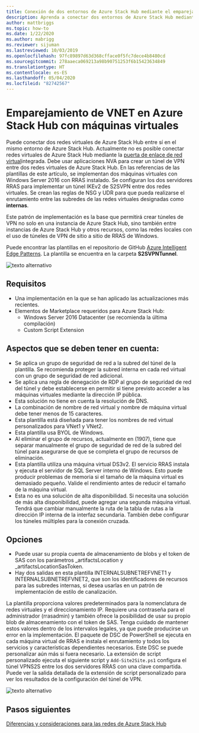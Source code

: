 ```yaml
---
title: Conexión de dos entornos de Azure Stack Hub mediante el emparejamiento de VNET
description: Aprenda a conectar dos entornos de Azure Stack Hub mediante el emparejamiento de VNET.
author: mattbriggs
ms.topic: how-to
ms.date: 1/22/2020
ms.author: mabrigg
ms.reviewer: sijuman
ms.lastreviewed: 10/03/2019
ms.openlocfilehash: 97fc89897d63d368cfface0f5fc7dece4b8480cd
ms.sourcegitcommit: 278aaeca069213a98b90751253f6b15423634849
ms.translationtype: HT
ms.contentlocale: es-ES
ms.lasthandoff: 05/04/2020
ms.locfileid: "82742567"
---
```

# <a name="vnet-peering-in-azure-stack-hub-with-vms"></a>Emparejamiento de VNET en Azure Stack Hub con máquinas virtuales

Puede conectar dos redes virtuales de Azure Stack Hub entre sí en el mismo entorno de Azure Stack Hub. Actualmente no es posible conectar redes virtuales de Azure Stack Hub mediante la [puerta de enlace de red virtual](https://docs.microsoft.com/azure-stack/user/azure-stack-network-differences)integrada. Debe usar aplicaciones NVA para crear un túnel de VPN entre dos redes virtuales de Azure Stack Hub. En las referencias de las plantillas de este artículo, se implementan dos máquinas virtuales con Windows Server 2016 con RRAS instalado. Se configuran los dos servidores RRAS para implementar un túnel IKEv2 de S2SVPN entre dos redes virtuales. Se crean las reglas de NSG y UDR para que pueda realizarse el enrutamiento entre las subredes de las redes virtuales designadas como **internas**. 

Este patrón de implementación es la base que permitirá crear túneles de VPN no solo en una instancia de Azure Stack Hub, sino también entre instancias de Azure Stack Hub y otros recursos, como las redes locales con el uso de túneles de VPN de sitio a sitio de RRAS de Windows. 

Puede encontrar las plantillas en el repositorio de GitHub [Azure Intelligent Edge Patterns](https://github.com/Azure-Samples/azure-intelligent-edge-patterns
). La plantilla se encuentra en la carpeta **S2SVPNTunnel**.

![texto alternativo](./media/azure-stack-network-howto-vnet-peering/overview.svg)

## <a name="requirements"></a>Requisitos

- Una implementación en la que se han aplicado las actualizaciones más recientes. 
- Elementos de Marketplace requeridos para Azure Stack Hub:
    -  Windows Server 2016 Datacenter (se recomienda la última compilación)
    -  Custom Script Extension

## <a name="things-to-consider"></a>Aspectos que se deben tener en cuenta:

- Se aplica un grupo de seguridad de red a la subred del túnel de la plantilla. Se recomienda proteger la subred interna en cada red virtual con un grupo de seguridad de red adicional.
- Se aplica una regla de denegación de RDP al grupo de seguridad de red del túnel y debe establecerse en permitir si tiene previsto acceder a las máquinas virtuales mediante la dirección IP pública.
- Esta solución no tiene en cuenta la resolución de DNS.
- La combinación de nombre de red virtual y nombre de máquina virtual debe tener menos de 15 caracteres.
- Esta plantilla está diseñada para tener los nombres de red virtual personalizados para VNet1 y VNet2.
- Esta plantilla usa BYOL de Windows.
- Al eliminar el grupo de recursos, actualmente en (1907), tiene que separar manualmente el grupo de seguridad de red de la subred del túnel para asegurarse de que se completa el grupo de recursos de eliminación.
- Esta plantilla utiliza una máquina virtual DS3v2. El servicio RRAS instala y ejecuta el servidor de SQL Server interno de Windows. Esto puede producir problemas de memoria si el tamaño de la máquina virtual es demasiado pequeño. Valide el rendimiento antes de reducir el tamaño de la máquina virtual.
- Esta no es una solución de alta disponibilidad. Si necesita una solución de más alta disponibilidad, puede agregar una segunda máquina virtual. Tendrá que cambiar manualmente la ruta de la tabla de rutas a la dirección IP interna de la interfaz secundaria. También debe configurar los túneles múltiples para la conexión cruzada.

## <a name="options"></a>Opciones

- Puede usar su propia cuenta de almacenamiento de blobs y el token de SAS con los parámetros _artifactsLocation y _artifactsLocationSasToken.
- Hay dos salidas en esta plantilla INTERNALSUBNETREFVNET1 y INTERNALSUBNETREFVNET2, que son los identificadores de recursos para las subredes internas, si desea usarlas en un patrón de implementación de estilo de canalización.

La plantilla proporciona valores predeterminados para la nomenclatura de redes virtuales y el direccionamiento IP. Requiere una contraseña para el administrador (rrasadmin) y también ofrece la posibilidad de usar su propio blob de almacenamiento con el token de SAS. Tenga cuidado de mantener estos valores dentro de los intervalos legales, ya que puede producirse un error en la implementación. El paquete de DSC de PowerShell se ejecuta en cada máquina virtual de RRAS e instala el enrutamiento y todos los servicios y características dependientes necesarios. Este DSC se puede personalizar aún más si fuera necesario. La extensión de script personalizado ejecuta el siguiente script y `Add-Site2Site.ps1` configura el túnel VPNS2S entre los dos servidores RRAS con una clave compartida. Puede ver la salida detallada de la extensión de script personalizado para ver los resultados de la configuración del túnel de VPN.

![texto alternativo](./media/azure-stack-network-howto-vnet-peering/s2svpntunnels2.svg)

## <a name="next-steps"></a>Pasos siguientes

[Diferencias y consideraciones para las redes de Azure Stack Hub](azure-stack-network-differences.md)  